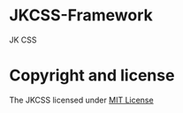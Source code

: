 # JKCSS-Framework
JK CSS 

# Copyright and license

The JKCSS licensed under [MIT License](https://github.com/twbs/bootstrap/blob/main/LICENSE)
